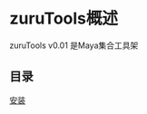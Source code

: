 # zuruTools概述
zuruTools v0.01 是Maya集合工具架

## 目录
[安装](https://github.com/anuos123/gt-tools/blob/release/docs/README.md#windows-installation)
